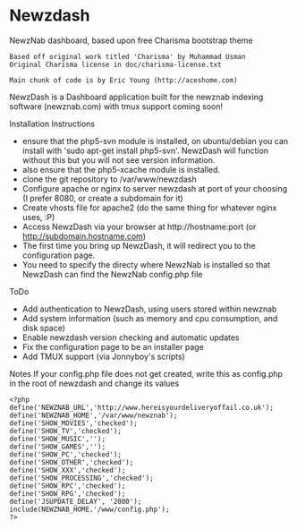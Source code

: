 Newzdash
========

NewzNab dashboard, based upon free Charisma bootstrap theme
	
    Based off original work titled 'Charisma' by Muhammad Usman
    Original Charisma license in doc/charisma-license.txt
	
	Main chunk of code is by Eric Young (http://aceshome.com)


NewzDash is a Dashboard application built for the newznab indexing software (newznab.com) with tmux support coming soon!

Installation Instructions

- ensure that the php5-svn module is installed, on ubuntu/debian you can install with 'sudo apt-get install php5-svn'. NewzDash will
  function without this but you will not see version information.
- also ensure that the php5-xcache module is installed.
- clone the git repository to /var/www/newzdash
- Configure apache or nginx to server newzdash at port of your choosing (I prefer 8080, or create a subdomain for it)
- Create vhosts file for apache2 (do the same thing for whatever nginx uses, :P)
- Access NewzDash via your browser at http://hostname:port (or http://subdomain.hostname.com)
- The first time you bring up NewzDash, it will redirect you to the configuration page.
- You need to specify the directy where NewzNab is installed so that NewzDash can find the NewzNab config.php file


ToDo
- Add authentication to NewzDash, using users stored within newznab
- Add system information (such as memory and cpu consumption, and disk space)
- Enable newzdash version checking and automatic updates
- Fix the configuration page to be an installer page
- Add TMUX support (via Jonnyboy's scripts)


Notes
If your config.php file does not get created, write this as config.php in the root of newzdash and change its values
	
    <?php
    define('NEWZNAB_URL','http://www.hereisyourdeliveryoffail.co.uk');
    define('NEWZNAB_HOME','/var/www/newznab');
    define('SHOW_MOVIES','checked');
    define('SHOW_TV','checked');
    define('SHOW_MUSIC','');
    define('SHOW_GAMES','');
    define('SHOW_PC','checked');
    define('SHOW_OTHER','checked');
    define('SHOW_XXX','checked');
    define('SHOW_PROCESSING','checked');
    define('SHOW_RPC','checked');
    define('SHOW_RPG','checked');
    define('JSUPDATE_DELAY', '2000');
    include(NEWZNAB_HOME.'/www/config.php');
    ?>
	